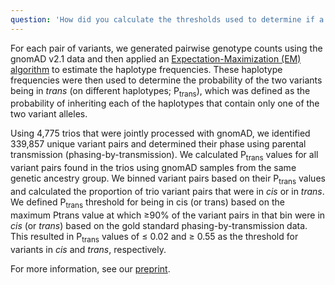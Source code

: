 ```yaml
---
question: 'How did you calculate the thresholds used to determine if a pair of variants is predicted to be in cis vs in trans?'
---
```


For each pair of variants, we generated pairwise genotype counts using the gnomAD v2.1 data and then applied an [Expectation-Maximization (EM) algorithm](https://pubmed.ncbi.nlm.nih.gov/7476138/) to estimate the haplotype frequencies. These haplotype frequencies were then used to determine the probability of the two variants being in _trans_ (on different haplotypes; P<sub>trans</sub>), which was defined as the probability of inheriting each of the haplotypes that contain only one of the two variant alleles.

Using 4,775 trios that were jointly processed with gnomAD, we identified 339,857 unique variant pairs and determined their phase using parental transmission (phasing-by-transmission). We calculated P<sub>trans</sub> values for all variant pairs found in the trios using gnomAD samples from the same genetic ancestry group. We binned variant pairs based on their P<sub>trans</sub> values and calculated the proportion of trio variant pairs that were in _cis_ or in _trans_. We defined P<sub>trans</sub> threshold for being in cis (or trans) based on the maximum Ptrans value at which ≥90% of the variant pairs in that bin were in _cis_ (or _trans_) based on the gold standard phasing-by-transmission data. This resulted in P<sub>trans</sub> values of ≤ 0.02 and ≥ 0.55 as the threshold for variants in _cis_ and _trans_, respectively.

For more information, see our [preprint](https://www.biorxiv.org/content/10.1101/2023.03.19.533370).
